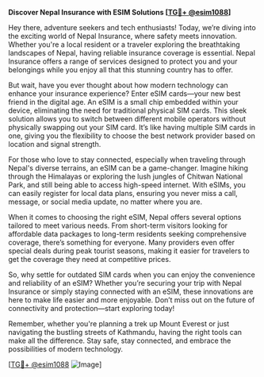 **Discover Nepal Insurance with ESIM Solutions [[TG💪+ @esim1088](https://t.me/s/esim1088)]**

Hey there, adventure seekers and tech enthusiasts! Today, we’re diving into the exciting world of Nepal Insurance, where safety meets innovation. Whether you're a local resident or a traveler exploring the breathtaking landscapes of Nepal, having reliable insurance coverage is essential. Nepal Insurance offers a range of services designed to protect you and your belongings while you enjoy all that this stunning country has to offer.

But wait, have you ever thought about how modern technology can enhance your insurance experience? Enter eSIM cards—your new best friend in the digital age. An eSIM is a small chip embedded within your device, eliminating the need for traditional physical SIM cards. This sleek solution allows you to switch between different mobile operators without physically swapping out your SIM card. It’s like having multiple SIM cards in one, giving you the flexibility to choose the best network provider based on location and signal strength.

For those who love to stay connected, especially when traveling through Nepal's diverse terrains, an eSIM can be a game-changer. Imagine hiking through the Himalayas or exploring the lush jungles of Chitwan National Park, and still being able to access high-speed internet. With eSIMs, you can easily register for local data plans, ensuring you never miss a call, message, or social media update, no matter where you are.

When it comes to choosing the right eSIM, Nepal offers several options tailored to meet various needs. From short-term visitors looking for affordable data packages to long-term residents seeking comprehensive coverage, there’s something for everyone. Many providers even offer special deals during peak tourist seasons, making it easier for travelers to get the coverage they need at competitive prices.

So, why settle for outdated SIM cards when you can enjoy the convenience and reliability of an eSIM? Whether you’re securing your trip with Nepal Insurance or simply staying connected with an eSIM, these innovations are here to make life easier and more enjoyable. Don’t miss out on the future of connectivity and protection—start exploring today!

Remember, whether you're planning a trek up Mount Everest or just navigating the bustling streets of Kathmandu, having the right tools can make all the difference. Stay safe, stay connected, and embrace the possibilities of modern technology. 

[[TG💪+ @esim1088](https://t.me/s/esim1088) ![Image](https://i.postimg.cc/Y0z9fWf4/image.png)]